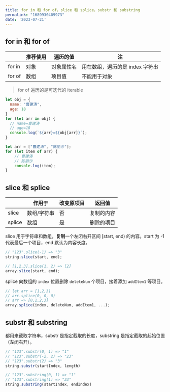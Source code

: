 ```yaml
---
title: for in 和 for of，slice 和 splice，substr 和 substring
permalink: "1689930409973"
date: '2023-07-21'
---
```


## for in 和 for of

|     | 推荐使用 | 遍历的值 | 注 |
|  ----  | ----  | ----  | ----  |
| for in | 对象 | 对象属性名 | 用在数组，遍历的是 index 字符串 |
| for of | 数组 | 项目值 | 不能用于对象 |

> for of 遍历的是可迭代的 iterable

```javascript
let obj = {
  name: "曹建涛",
  age: 18
}
for (let arr in obj) {
  // name=曹建涛
  // age=18
  console.log(`${arr}=${obj[arr]}`);
}

let arr = ["曹建涛", "陈丽沙"];
for (let item of arr) {
    // 曹建涛
    // 陈丽沙
    console.log(item);
}
```

## slice 和 splice

|     | 作用于  | 改变原项目 | 返回值 |
|  ----  | ----  | ----  | ----  |
| slice | 数组/字符串 | 否 | 复制的内容 |
| splice | 数组 | 是 | 删除的项目 |

slice 用于字符串和数组，**复制**一个左闭右开区间 [start, end) 的内容。start 为 -1 代表最后一个项目，end 默认为内容长度。

```javascript
// "123".slice(-1) => "3"
string.slice(start, end);

// [1,2,3].slice(1, 2) => [2]
array.slice(start, end);
```

splice 向数组的 `index` 位置删除 `deleteNum` 个项目，接着添加 `addItem1` 等项目。

```javascript
// let arr = [1,2,3]
// arr.splice(0, 0, 0)
// arr => [0,1,2,3]
array.splice(index, deleteNum, addItem1, ...);
```

## substr 和 substring

都用来截取字符串，substr 是指定截取的长度，substring 是指定截取的起始位置（左闭右开）。

```javascript
// "123".substr(0, 1) => "1"
// "123".substr(-2, 2) => "23"
// "123".substr(2) => "3"
string.substr(startIndex, length)

// "123".substring(0, 1) => "1"
// "123".substring(1) => "23"
string.substring(startIndex, endIndex)
```
